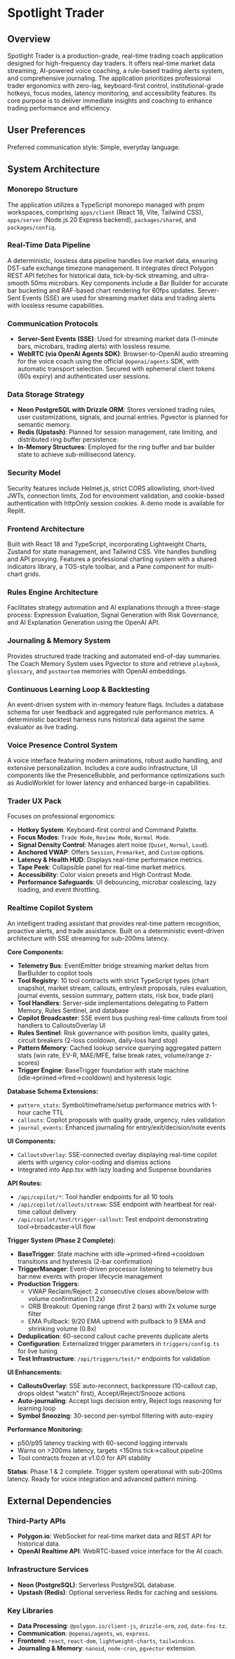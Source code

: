 # Spotlight Trader

## Overview
Spotlight Trader is a production-grade, real-time trading coach application designed for high-frequency day traders. It offers real-time market data streaming, AI-powered voice coaching, a rule-based trading alerts system, and comprehensive journaling. The application prioritizes professional trader ergonomics with zero-lag, keyboard-first control, institutional-grade hotkeys, focus modes, latency monitoring, and accessibility features. Its core purpose is to deliver immediate insights and coaching to enhance trading performance and efficiency.

## User Preferences
Preferred communication style: Simple, everyday language.

## System Architecture

### Monorepo Structure
The application utilizes a TypeScript monorepo managed with pnpm workspaces, comprising `apps/client` (React 18, Vite, Tailwind CSS), `apps/server` (Node.js 20 Express backend), `packages/shared`, and `packages/config`.

### Real-Time Data Pipeline
A deterministic, lossless data pipeline handles live market data, ensuring DST-safe exchange timezone management. It integrates direct Polygon REST API fetches for historical data, tick-by-tick streaming, and ultra-smooth 50ms microbars. Key components include a Bar Builder for accurate bar bucketing and RAF-based chart rendering for 60fps updates. Server-Sent Events (SSE) are used for streaming market data and trading alerts with lossless resume capabilities.

### Communication Protocols
- **Server-Sent Events (SSE)**: Used for streaming market data (1-minute bars, microbars, trading alerts) with lossless resume.
- **WebRTC (via OpenAI Agents SDK)**: Browser-to-OpenAI audio streaming for the voice coach using the official `@openai/agents` SDK, with automatic transport selection. Secured with ephemeral client tokens (60s expiry) and authenticated user sessions.

### Data Storage Strategy
- **Neon PostgreSQL with Drizzle ORM**: Stores versioned trading rules, user customizations, signals, and journal entries. Pgvector is planned for semantic memory.
- **Redis (Upstash)**: Planned for session management, rate limiting, and distributed ring buffer persistence.
- **In-Memory Structures**: Employed for the ring buffer and bar builder state to achieve sub-millisecond latency.

### Security Model
Security features include Helmet.js, strict CORS allowlisting, short-lived JWTs, connection limits, Zod for environment validation, and cookie-based authentication with httpOnly session cookies. A demo mode is available for Replit.

### Frontend Architecture
Built with React 18 and TypeScript, incorporating Lightweight Charts, Zustand for state management, and Tailwind CSS. Vite handles bundling and API proxying. Features a professional charting system with a shared indicators library, a TOS-style toolbar, and a Pane component for multi-chart grids.

### Rules Engine Architecture
Facilitates strategy automation and AI explanations through a three-stage process: Expression Evaluation, Signal Generation with Risk Governance, and AI Explanation Generation using the OpenAI API.

### Journaling & Memory System
Provides structured trade tracking and automated end-of-day summaries. The Coach Memory System uses Pgvector to store and retrieve `playbook`, `glossary`, and `postmortem` memories with OpenAI embeddings.

### Continuous Learning Loop & Backtesting
An event-driven system with in-memory feature flags. Includes a database schema for user feedback and aggregated rule performance metrics. A deterministic backtest harness runs historical data against the same evaluator as live trading.

### Voice Presence Control System
A voice interface featuring modern animations, robust audio handling, and extensive personalization. Includes a core audio infrastructure, UI components like the PresenceBubble, and performance optimizations such as AudioWorklet for lower latency and enhanced barge-in capabilities.

### Trader UX Pack
Focuses on professional ergonomics:
- **Hotkey System**: Keyboard-first control and Command Palette.
- **Focus Modes**: `Trade Mode`, `Review Mode`, `Normal Mode`.
- **Signal Density Control**: Manages alert noise (`Quiet`, `Normal`, `Loud`).
- **Anchored VWAP**: Offers `Session`, `Premarket`, and `Custom` options.
- **Latency & Health HUD**: Displays real-time performance metrics.
- **Tape Peek**: Collapsible panel for real-time market metrics.
- **Accessibility**: Color vision presets and High Contrast Mode.
- **Performance Safeguards**: UI debouncing, microbar coalescing, lazy loading, and event throttling.

### Realtime Copilot System
An intelligent trading assistant that provides real-time pattern recognition, proactive alerts, and trade assistance. Built on a deterministic event-driven architecture with SSE streaming for sub-200ms latency.

**Core Components:**
- **Telemetry Bus**: EventEmitter bridge streaming market deltas from BarBuilder to copilot tools
- **Tool Registry**: 10 tool contracts with strict TypeScript types (chart snapshot, market stream, callouts, entry/exit proposals, rules evaluation, journal events, session summary, pattern stats, risk box, trade plan)
- **Tool Handlers**: Server-side implementations delegating to Pattern Memory, Rules Sentinel, and database
- **Copilot Broadcaster**: SSE event bus pushing real-time callouts from tool handlers to CalloutsOverlay UI
- **Rules Sentinel**: Risk governance with position limits, quality gates, circuit breakers (2-loss cooldown, daily-loss hard stop)
- **Pattern Memory**: Cached lookup service querying aggregated pattern stats (win rate, EV-R, MAE/MFE, false break rates, volume/range z-scores)
- **Trigger Engine**: BaseTrigger foundation with state machine (idle→primed→fired→cooldown) and hysteresis logic

**Database Schema Extensions:**
- `pattern_stats`: Symbol/timeframe/setup performance metrics with 1-hour cache TTL
- `callouts`: Copilot proposals with quality grade, urgency, rules validation
- `journal_events`: Enhanced journaling for entry/exit/decision/note events

**UI Components:**
- `CalloutsOverlay`: SSE-connected overlay displaying real-time copilot alerts with urgency color-coding and dismiss actions
- Integrated into App.tsx with lazy loading and Suspense boundaries

**API Routes:**
- `/api/copilot/*`: Tool handler endpoints for all 10 tools
- `/api/copilot/callouts/stream`: SSE endpoint with heartbeat for real-time callout delivery
- `/api/copilot/test/trigger-callout`: Test endpoint demonstrating tool→broadcaster→UI flow

**Trigger System (Phase 2 Complete):**
- **BaseTrigger**: State machine with idle→primed→fired→cooldown transitions and hysteresis (2-bar confirmation)
- **TriggerManager**: Event-driven processor listening to telemetry bus bar:new events with proper lifecycle management
- **Production Triggers**:
  - VWAP Reclaim/Reject: 2 consecutive closes above/below with volume confirmation (1.2x)
  - ORB Breakout: Opening range (first 2 bars) with 2x volume surge filter
  - EMA Pullback: 9/20 EMA uptrend with pullback to 9 EMA and shrinking volume (0.8x)
- **Deduplication**: 60-second callout cache prevents duplicate alerts
- **Configuration**: Externalized trigger parameters in `triggers/config.ts` for live tuning
- **Test Infrastructure**: `/api/triggers/test/*` endpoints for validation

**UI Enhancements:**
- **CalloutsOverlay**: SSE auto-reconnect, backpressure (10-callout cap, drops oldest "watch" first), Accept/Reject/Snooze actions
- **Auto-journaling**: Accept logs decision entry, Reject logs reasoning for learning loop
- **Symbol Snoozing**: 30-second per-symbol filtering with auto-expiry

**Performance Monitoring:**
- p50/p95 latency tracking with 60-second logging intervals
- Warns on >200ms latency, targets <150ms tick→callout pipeline
- Tool contracts frozen at v1.0.0 for API stability

**Status**: Phase 1 & 2 complete. Trigger system operational with sub-200ms latency. Ready for voice integration and advanced pattern mining.

## External Dependencies

### Third-Party APIs
- **Polygon.io**: WebSocket for real-time market data and REST API for historical data.
- **OpenAI Realtime API**: WebRTC-based voice interface for the AI coach.

### Infrastructure Services
- **Neon (PostgreSQL)**: Serverless PostgreSQL database.
- **Upstash (Redis)**: Optional serverless Redis for caching and sessions.

### Key Libraries
- **Data Processing**: `@polygon.io/client-js`, `drizzle-orm`, `zod`, `date-fns-tz`.
- **Communication**: `@openai/agents`, `ws`, `express`.
- **Frontend**: `react`, `react-dom`, `lightweight-charts`, `tailwindcss`.
- **Journaling & Memory**: `nanoid`, `node-cron`, `pgvector` extension.